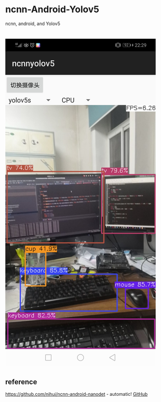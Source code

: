# ncnn-Android-Yolov5
 ncnn, android, and Yolov5


# ![demo](desk.jpg)

## reference

https://github.com/nihui/ncnn-android-nanodet - automatic!
[GitHub](https://github.com/nihui/ncnn-android-nanodet)
